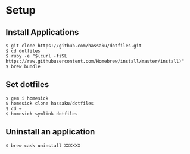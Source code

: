 # Setup

## Install Applications

```
$ git clone https://github.com/hassaku/dotfiles.git
$ cd dotfiles
$ ruby -e "$(curl -fsSL https://raw.githubusercontent.com/Homebrew/install/master/install)"
$ brew bundle
```

## Set dotfiles

```
$ gem i homesick
$ homesick clone hassaku/dotfiles
$ cd ~
$ homesick symlink dotfiles
```

## Uninstall an application

```
$ brew cask uninstall XXXXXX
```
